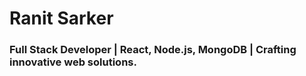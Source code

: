 # Ranit Sarker
### Full Stack Developer | React, Node.js, MongoDB | Crafting innovative web solutions.
